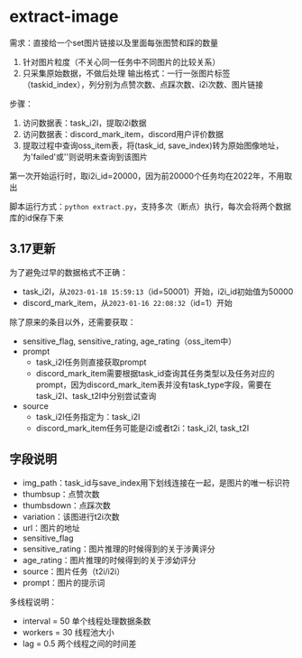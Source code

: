 # extract-image

需求：直接给一个set图片链接以及里面每张图赞和踩的数量
1. 针对图片粒度（不关心同一任务中不同图片的比较关系）
2. 只采集原始数据，不做后处理
输出格式：一行一张图片标签（taskid_index），列分别为点赞次数、点踩次数、i2i次数、图片链接

步骤：
1. 访问数据表：task_i2I，提取i2i数据
2. 访问数据表：discord_mark_item，discord用户评价数据
3. 提取过程中查询oss_item表，将(task_id, save_index)转为原始图像地址，为'failed'或''则说明未查询到该图片

第一次开始运行时，取i2i_id=20000，因为前20000个任务均在2022年，不用取出

脚本运行方式：`python extract.py`，支持多次（断点）执行，每次会将两个数据库的id保存下来

## 3.17更新

为了避免过早的数据格式不正确：
- task_i2I，从`2023-01-18 15:59:13`（id=50001）开始，i2i_id初始值为50000
- discord_mark_item，从`2023-01-16 22:08:32`（id=1）开始

除了原来的条目以外，还需要获取：
- sensitive_flag, sensitive_rating, age_rating（oss_item中）
- prompt
  - task_i2I任务则直接获取prompt
  - discord_mark_item需要根据task_id查询其任务类型以及任务对应的prompt，因为discord_mark_item表并没有task_type字段，需要在task_i2I、task_t2I中分别尝试查询
- source
  - task_i2I任务指定为：task_i2I
  - discord_mark_item任务可能是i2i或者t2i：task_i2I, task_t2I


## 字段说明

- img_path：task_id与save_index用下划线连接在一起，是图片的唯一标识符
- thumbsup：点赞次数
- thumbsdown：点踩次数
- variation：该图进行t2i次数
- url：图片的地址
- sensitive_flag
- sensitive_rating：图片推理的时候得到的关于涉黄评分
- age_rating：图片推理的时候得到的关于涉幼评分
- source：图片任务（t2i/i2i）
- prompt：图片的提示词


多线程说明：
- interval = 50     单个线程处理数据条数
- workers = 30      线程池大小
- lag = 0.5         两个线程之间的时间差